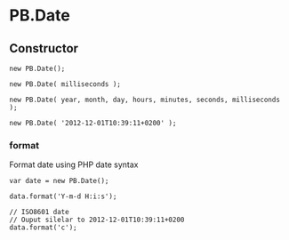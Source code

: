 # PB.Date

## Constructor
~~~
new PB.Date();

new PB.Date( milliseconds );

new PB.Date( year, month, day, hours, minutes, seconds, milliseconds );

new PB.Date( '2012-12-01T10:39:11+0200' );
~~~

### format
Format date using PHP date syntax
~~~
var date = new PB.Date();

data.format('Y-m-d H:i:s');

// ISO8601 date
// Ouput silelar to 2012-12-01T10:39:11+0200
data.format('c');
~~~
